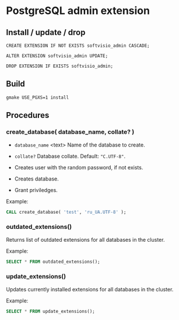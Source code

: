 # PostgreSQL admin extension

## Install / update / drop

```
CREATE EXTENSION IF NOT EXISTS softvisio_admin CASCADE;

ALTER EXTENSION softvisio_admin UPDATE;

DROP EXTENSION IF EXISTS softvisio_admin;
```

## Build

```
gmake USE_PGXS=1 install
```

## Procedures

### create_database( database_name, collate? )

-   `database_name` <text\> Name of the database to create.
-   `collate?` <text> Database collate. Default: `"C.UTF-8"`.

-   Creates user with the random password, if not exists.
-   Creates database.
-   Grant priviledges.

Example:

```sql
CALL create_database( 'test', 'ru_UA.UTF-8' );
```

### outdated_extensions()

Returns list of outdated extensions for all databases in the cluster.

Example:

```sql
SELECT * FROM outdated_extensions();
```

### update_extensions()

Updates currently installed extensions for all databases in the cluster.

Example:

```sql
SELECT * FROM update_extensions();
```
